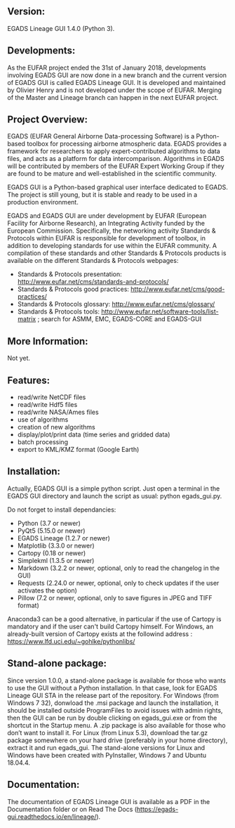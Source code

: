 Version:
-------

EGADS Lineage GUI 1.4.0 (Python 3).


Developments:
-------------

As the EUFAR project ended the 31st of January 2018, developments involving EGADS GUI are now done in a new branch and the current version of EGADS GUI is called EGADS Lineage GUI. It is developed and maintained by Olivier Henry and is not developed under the scope of EUFAR. Merging of the Master and Lineage branch can happen in the next EUFAR project.


Project Overview:
-----------------

EGADS (EUFAR General Airborne Data-processing Software) is a Python-based toolbox for processing airborne atmospheric data. EGADS provides a framework for researchers to apply expert-contributed algorithms to data files, and acts as a platform for data intercomparison. Algorithms in EGADS will be contributed by members of the EUFAR Expert Working Group if they are found to be mature and well-established in the scientific community.

EGADS GUI is a Python-based graphical user interface dedicated to EGADS. The project is still young, but it is stable and ready to be used in a production environment. 

EGADS and EGADS GUI are under development by EUFAR (European Facility for Airborne Research), an Integrating Activity funded by the European Commission. Specifically, the networking activity Standards & Protocols within EUFAR is responsible for development of toolbox, in addition to developing standards for use within the EUFAR community. A compilation of these standards and other Standards & Protocols products is available on the different Standards & Protocols webpages: 
* Standards & Protocols presentation: http://www.eufar.net/cms/standards-and-protocols/
* Standards & Protocols good practices: http://www.eufar.net/cms/good-practices/
* Standards & Protocols glossary: http://www.eufar.net/cms/glossary/
* Standards & Protocols tools: http://www.eufar.net/software-tools/list-matrix ; search for ASMM, EMC, EGADS-CORE and EGADS-GUI
  

More Information:
-----------------

Not yet.


Features:
---------

* read/write NetCDF files
* read/write Hdf5 files
* read/write NASA/Ames files
* use of algorithms
* creation of new algorithms
* display/plot/print data (time series and gridded data)
* batch processing
* export to KML/KMZ format (Google Earth)


Installation:
-------------

Actually, EGADS GUI is a simple python script. Just open a terminal in the EGADS GUI directory and launch the script as usual: python egads_gui.py.

Do not forget to install dependancies:
* Python (3.7 or newer)
* PyQt5 (5.15.0 or newer)
* EGADS Lineage (1.2.7 or newer)
* Matplotlib (3.3.0 or newer)
* Cartopy (0.18 or newer)
* Simplekml (1.3.5 or newer)
* Markdown (3.2.2 or newer, optional, only to read the changelog in the GUI)
* Requests (2.24.0 or newer, optional, only to check updates if the user activates the option)
* Pillow (7.2 or newer, optional, only to save figures in JPEG and TIFF format)

Anaconda3 can be a good alternative, in particular if the use of Cartopy is mandatory and if the user can't build Cartopy himself. For Windows, an already-built version of Cartopy exists at the followind address : https://www.lfd.uci.edu/~gohlke/pythonlibs/


Stand-alone package:
--------------------

Since version 1.0.0, a stand-alone package is available for those who wants to use the GUI without a Python installation. In that case, look for EGADS Lineage GUI STA in the release part of the repository.
For Windows (from Windows 7 32), donwload the .msi package and launch the installation, it should be installed outside ProgramFiles to avoid issues with admin rights, then the GUI can be run by double clicking on egads_gui.exe or from the shortcut in the Startup menu. A .zip package is also available for those who don’t want to install it.
For Linux (from Linux 5.3), download the tar.gz package somewhere on your hard drive (preferably in your home directory), extract it and run egads_gui.
The stand-alone versions for Linux and Windows have been created with PyInstaller, Windows 7 and Ubuntu 18.04.4.


Documentation:
--------------

The documentation of EGADS Lineage GUI is available as a PDF in the Documentation folder or on Read The Docs (https://egads-gui.readthedocs.io/en/lineage/).
